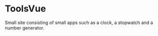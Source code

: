 # ToolsVue
Small site consisting of small apps such as a clock, a stopwatch and a number generator.
